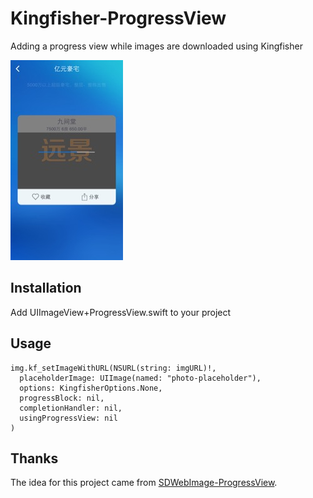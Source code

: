 # Kingfisher-ProgressView
Adding a progress view while images are downloaded using Kingfisher

![](example.jpg)


## Installation
Add UIImageView+ProgressView.swift to your project

## Usage
```
img.kf_setImageWithURL(NSURL(string: imgURL)!,
  placeholderImage: UIImage(named: "photo-placeholder"),
  options: KingfisherOptions.None,
  progressBlock: nil,
  completionHandler: nil,
  usingProgressView: nil
)
```

## Thanks
The idea for this project came from [SDWebImage-ProgressView](https://github.com/kevinrenskers/SDWebImage-ProgressView).

